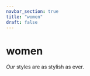 ```yaml
---
navbar_section: true
title: "women"
draft: false
---
```


# women

*Our* styles are as stylish as ever.

